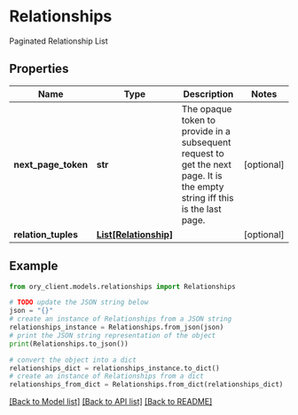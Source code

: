 # Relationships

Paginated Relationship List

## Properties

Name | Type | Description | Notes
------------ | ------------- | ------------- | -------------
**next_page_token** | **str** | The opaque token to provide in a subsequent request to get the next page. It is the empty string iff this is the last page. | [optional] 
**relation_tuples** | [**List[Relationship]**](Relationship.md) |  | [optional] 

## Example

```python
from ory_client.models.relationships import Relationships

# TODO update the JSON string below
json = "{}"
# create an instance of Relationships from a JSON string
relationships_instance = Relationships.from_json(json)
# print the JSON string representation of the object
print(Relationships.to_json())

# convert the object into a dict
relationships_dict = relationships_instance.to_dict()
# create an instance of Relationships from a dict
relationships_from_dict = Relationships.from_dict(relationships_dict)
```
[[Back to Model list]](../README.md#documentation-for-models) [[Back to API list]](../README.md#documentation-for-api-endpoints) [[Back to README]](../README.md)


